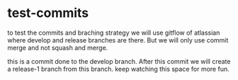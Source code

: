 # test-commits
to test the commits and braching strategy
we will use gitflow of atlassian where develop and release branches are there. But we will only use commit merge and not squash and merge.

this is a commit done to the develop branch. After this commit we will create a release-1 branch from this branch. keep watching this space for more fun. 

